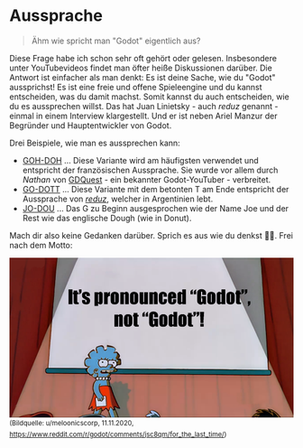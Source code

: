 # Aussprache

> Ähm wie spricht man "Godot" eigentlich aus?

Diese Frage habe ich schon sehr oft gehört oder gelesen. Insbesondere unter YouTubevideos findet man öfter heiße Diskussionen darüber. Die Antwort ist einfacher als man denkt: Es ist deine Sache, wie du "Godot" aussprichst! Es ist eine freie und offene Spieleengine und du kannst entscheiden, was du damit machst. Somit kannst du auch entscheiden, wie du es aussprechen willst. Das hat Juan Linietsky - auch _reduz_ genannt - einmal in einem Interview klargestellt. Und er ist neben Ariel Manzur der Begründer und Hauptentwickler von Godot.

Drei Beispiele, wie man es aussprechen kann:

- [GOH-DOH](../assets/godoh.m4a) ... Diese Variante wird am häufigsten verwendet und entspricht der französischen Aussprache. Sie wurde vor allem durch _Nathan_ von [GDQuest](https://www.gdquest.com/) - ein bekannter Godot-YouTuber - verbreitet.
- [GO-DOTT](../assets/godot.m4a) ... Diese Variante mit dem betonten T am Ende entspricht der Aussprache von [_reduz_](https://twitter.com/reduzio), welcher in Argentinien lebt.
- [JO-DOU](../assets/jodou.m4a) ... Das G zu Beginn ausgesprochen wie der Name Joe und der Rest wie das englische Dough (wie in Donut). 

Mach dir also keine Gedanken darüber. Sprich es aus wie du denkst 🤷‍♂️. Frei nach dem Motto:

![It's pronounced Godot not Godot!](../assets/godot_pronounce_meme.png)
<sup>(Bildquelle: u/meloonicscorp, 11.11.2020, https://www.reddit.com/r/godot/comments/jsc8qm/for_the_last_time/)</sup>